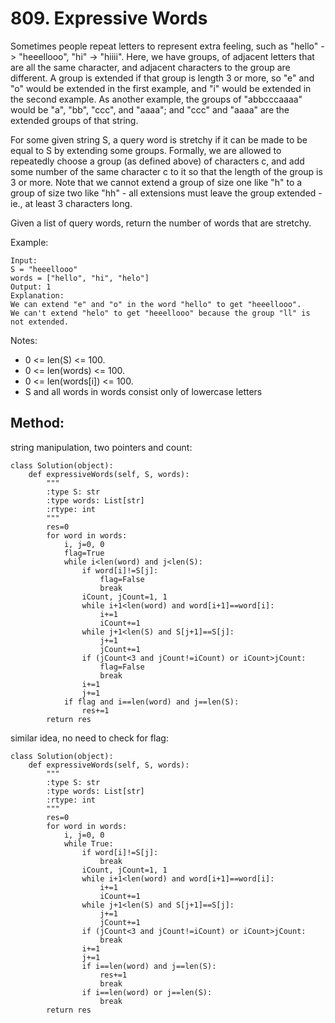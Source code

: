 # 809. Expressive Words

Sometimes people repeat letters to represent extra feeling, such as "hello" -> "heeellooo", "hi" -> "hiiii".  Here, we have groups, of adjacent letters that are all the same character, and adjacent characters to the group are different.  A group is extended if that group is length 3 or more, so "e" and "o" would be extended in the first example, and "i" would be extended in the second example.  As another example, the groups of "abbcccaaaa" would be "a", "bb", "ccc", and "aaaa"; and "ccc" and "aaaa" are the extended groups of that string.

For some given string S, a query word is stretchy if it can be made to be equal to S by extending some groups.  Formally, we are allowed to repeatedly choose a group (as defined above) of characters c, and add some number of the same character c to it so that the length of the group is 3 or more.  Note that we cannot extend a group of size one like "h" to a group of size two like "hh" - all extensions must leave the group extended - ie., at least 3 characters long.

Given a list of query words, return the number of words that are stretchy. 

Example:

    Input: 
    S = "heeellooo"
    words = ["hello", "hi", "helo"]
    Output: 1
    Explanation: 
    We can extend "e" and "o" in the word "hello" to get "heeellooo".
    We can't extend "helo" to get "heeellooo" because the group "ll" is not extended.

Notes:

- 0 <= len(S) <= 100.
- 0 <= len(words) <= 100.
- 0 <= len(words[i]) <= 100.
- S and all words in words consist only of lowercase letters

## Method:

string manipulation, two pointers and count:

    class Solution(object):
        def expressiveWords(self, S, words):
            """
            :type S: str
            :type words: List[str]
            :rtype: int
            """
            res=0
            for word in words:
                i, j=0, 0
                flag=True
                while i<len(word) and j<len(S):
                    if word[i]!=S[j]:
                        flag=False
                        break
                    iCount, jCount=1, 1
                    while i+1<len(word) and word[i+1]==word[i]:
                        i+=1
                        iCount+=1
                    while j+1<len(S) and S[j+1]==S[j]:
                        j+=1
                        jCount+=1
                    if (jCount<3 and jCount!=iCount) or iCount>jCount:
                        flag=False
                        break
                    i+=1
                    j+=1
                if flag and i==len(word) and j==len(S):
                    res+=1
            return res
            
similar idea, no need to check for flag:

    class Solution(object):
        def expressiveWords(self, S, words):
            """
            :type S: str
            :type words: List[str]
            :rtype: int
            """
            res=0
            for word in words:
                i, j=0, 0
                while True:
                    if word[i]!=S[j]:
                        break
                    iCount, jCount=1, 1
                    while i+1<len(word) and word[i+1]==word[i]:
                        i+=1
                        iCount+=1
                    while j+1<len(S) and S[j+1]==S[j]:
                        j+=1
                        jCount+=1
                    if (jCount<3 and jCount!=iCount) or iCount>jCount:
                        break
                    i+=1
                    j+=1
                    if i==len(word) and j==len(S):
                        res+=1
                        break
                    if i==len(word) or j==len(S):
                        break
            return res